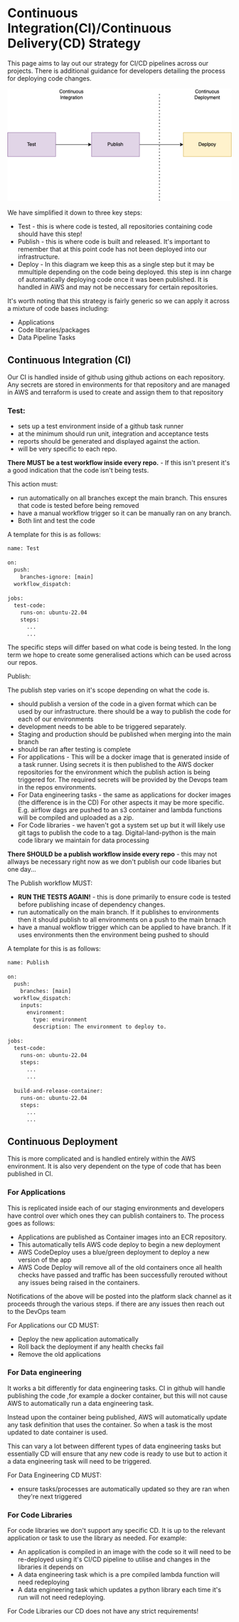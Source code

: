 # Continuous Integration(CI)/Continuous Delivery(CD) Strategy

This page aims to lay out our strategy for CI/CD pipelines across our projects. There is
additional guidance for developers detailing the process for deploying code changes.

![CI/CD Overview](/images/CI-CD.drawio.png)

We have simplified it down to three key steps:

* Test - this is where code is tested, all repositories containing code should have this step!
* Publish - this is where code is built and released. It's important to remember that at this point code has not been deployed into our infrastructure.
* Deploy - In this diagram we keep this as a single step but it may  be mmultiple depending on the code being deployed. this step is inn charge of automatically deploying code once it was been published. It is handled in AWS and may not be neccessary for certain repositories.

It's worth noting that this strategy is fairly generic so we can apply it across a mixture 
of code bases including:

* Applications
* Code libraries/packages
* Data Pipeline Tasks

## Continuous Integration (CI)

Our CI is handled inside  of github using github actions on each repository. Any secrets
are stored in  environments for that repository and are managed in AWS and  terraform is used
to create and assign them to that repository

### Test:

* sets up  a test environment inside of a github task runner
* at the minimum should run unit, integration and acceptance tests
* reports  should be generated and displayed against the action.
* will be very specific to each repo.

**There MUST be a test workflow inside every repo.** - If this isn't present it's a good indication that the code isn't being tests.

This action must:
* run automatically on all branches except the main branch. This ensures that code is tested before being removed
* have a manual workflow trigger so it can be manually ran on any branch.
* Both lint and test the code

A template for this is as follows:

```
name: Test

on:
  push:
    branches-ignore: [main]
  workflow_dispatch:

jobs:
  test-code:
    runs-on: ubuntu-22.04
    steps:
      ...
      ...
```

The specific steps will differ based on what code is being tested. In the long term we hope to create some generalised actions which can be used across our repos. 

Publish:

The publish step varies on it's scope depending on what the code is.

* should publish a version of the code in a given format which can be used
by our infrastructure. there should be a way  to publish the code for each  of our environments
* development needs to be able to be triggered separately.
* Staging and production should be published when merging into the main branch
* should be ran after testing is complete
* For applications - This will be a docker image that is generated inside of 
a task runner. Using secrets it is then  published to the AWS docker repositories
for the environment which the publish action is being triggered for. The required secrets
will be  provided  by the Devops team in the repos  environments.
* For Data  engineering tasks - the same as applications for docker images (the difference is in the CD)
For other aspects it may be more specific. E.g. airflow dags are pushed to an s3 container
and lambda functions will be compiled and uploaded as a zip.
* For Code libraries - we haven't got a system
set up but it will likely use git tags to publish the code to a tag. Digital-land-python is the main code library we maintain for data processing

**There SHOULD be a publish workflow inside every repo** - this may  not allways be necessary right now as we don't publish our code libaries but one day...

The Publish workflow MUST:
* **RUN THE TESTS AGAIN!** - this is done primarily to ensure code is tested before publishing incase of dependency changes.
* run automatically on the main branch. If it publishes to environments then it should publish  to  all environments on a push to the main brnach
* have a manual wokflow trigger which can be applied to have branch. If it uses environments then the environment being pushed to should

A template for this is as follows:

```
name: Publish

on:
  push:
    branches: [main]
  workflow_dispatch:
    inputs:
      environment:
        type: environment
        description: The environment to deploy to.

jobs:
  test-code:
    runs-on: ubuntu-22.04
    steps:
      ...
      ...

  build-and-release-container:
    runs-on: ubuntu-22.04
    steps:
      ...
      ...
```

## Continuous  Deployment

This is more complicated and is handled entirely within the AWS environment. It is also very dependent on the type of code that has been published in CI.

### For Applications

This is replicated inside each of our  staging environments and developers have control over which ones they can publish containers to. The process goes as follows:
* Applications are published as Container images into an ECR repository.
* This automatically tells AWS code deploy to begin a new deployment
* AWS CodeDeploy uses a blue/green deployment to deploy  a  new  version of the app
* AWS Code Deploy will remove all of the old containers once all health checks have passed and traffic has been successfully rerouted without any issues being raised in the containers.

Notifications of the above will be posted into the platform slack channel as it proceeds through the various steps. if there are any issues then reach out to the DevOps team

For Applications our CD MUST:

* Deploy the new application automatically 
* Roll back the deployment if any health checks fail
* Remove the old applications

### For Data engineering

It works a bit differently for data engineering tasks. CI in github will handle publishing the code ,for example a docker container, but this will not cause AWS to automatically run a data engineering task.

Instead upon the container being published, AWS will automatically update any task definition that uses the  container. So when a task is the most updated to date container is used.

This can vary a lot between different types of data engineering tasks but  essentially CD will ensure that any new code is ready to use but to action it a data engineering task will need to be triggered.

For Data Engineering CD MUST:

* ensure tasks/processes are automatically updated so they are ran when they're next  triggered

### For Code Libraries 

For code libraries we don't support any specific CD. It is up to the relevant application or task to use the library as needed. For example:

* An application is compiled in an image with the code so it will need to be re-deployed using it's CI/CD pipeline to utilise and changes in the libraries it depends on
* A data engineering task which is a pre compiled lambda function will need redeploying
* A data engineering task which updates a python library each  time it's run will not need redeploying.

For Code Libraries our CD does not  have any strict requirements!

